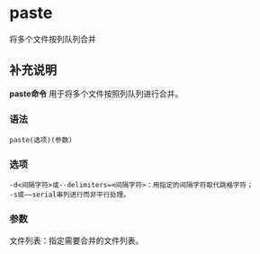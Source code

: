 paste
===

将多个文件按列队列合并

## 补充说明

**paste命令** 用于将多个文件按照列队列进行合并。

###  语法

```
paste(选项)(参数)
```

###  选项

```
-d<间隔字符>或--delimiters=<间隔字符>：用指定的间隔字符取代跳格字符；
-s或——serial串列进行而非平行处理。
```

###  参数

文件列表：指定需要合并的文件列表。


